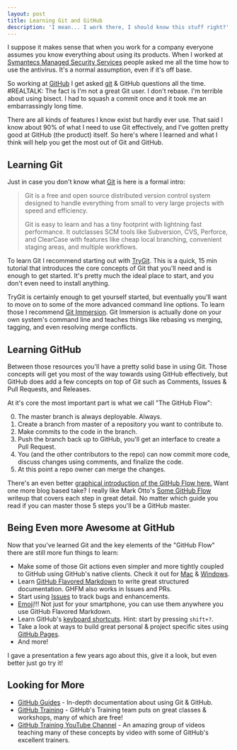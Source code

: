 ```yaml
---
layout: post
title: Learning Git and GitHub
description: 'I mean... I work there, I should know this stuff right?'
---
```


I suppose it makes sense that when you work for a company everyone assumes you know everything about using its products. When I worked at [Symantecs Managed Security Services](http://www.symantec.com/managed-security-services) people asked me all the time how to use the antivirus. It's a normal assumption, even if it's off base.

So working at [GitHub](http://www.github.com) I get asked [git](http://git-scm.com/) & GitHub questions all the time. #REALTALK: The fact is I'm not a great Git user. I don't rebase. I'm terrible about using bisect. I had to squash a commit once and it took me an embarrassingly long time.

There are all kinds of features I know exist but hardly ever use. That said I know about 90% of what I need to use Git effectively, and I've gotten pretty good at GitHub (the product) itself. So here's where I learned and what I think will help you get the most out of Git and GitHub.

## Learning Git
Just in case you don't know what [Git](http://git-scm.com) is here is a formal intro:

>Git is a free and open source distributed version control system designed to handle everything from small to very large projects with speed and efficiency.
>
>Git is easy to learn and has a tiny footprint with lightning fast performance. It outclasses SCM tools like Subversion, CVS, Perforce, and ClearCase with features like cheap local branching, convenient staging areas, and multiple workflows.

To learn Git I recommend starting out with [TryGit](http://try.github.io/levels/1/challenges/1). This is a quick, 15 min tutorial that introduces the core concepts of Git that you'll need and is enough to get started. It's pretty much the ideal place to start, and you don't even need to install anything.

TryGit is certainly enough to get yourself started, but eventually you'll want to move on to some of the more advanced command line options. To learn those I recommend [Git Immersion](http://gitimmersion.com/). Git Immersion is actually done on your own system's command line and teaches things like rebasing vs merging, tagging, and even resolving merge conflicts.

## Learning GitHub
Between those resources you'll have a pretty solid base in using Git. Those concepts will get you most of the way towards using GitHub effectively, but GitHub does add a few concepts on top of Git such as Comments, Issues & Pull Requests, and Releases.

At it's core the most important part is what we call "The GitHub Flow":

0. The master branch is always deployable. Always.
1. Create a branch from master of a repository you want to contribute to.
2. Make commits to the code in the branch.
3. Push the branch back up to GitHub, you'll get an interface to create a Pull Request.
4. You (and the other contributors to the repo) can now commit more code, discuss changes using comments, and finalize the code.
5. At this point a repo owner can merge the changes.

There's an even better [graphical introduction of the GitHub Flow here.](https://guides.github.com/introduction/flow/) Want one more blog based take? I really like Mark Otto's [Some GitHub Flow](http://markdotto.com/2014/05/02/some-github-flow/) writeup that covers each step in great detail. No matter which guide you read if you can master those 5 steps you'll be a GitHub master.

## Being Even more Awesome at GitHub

Now that you've learned Git and the key elements of the "GitHub Flow" there are still more fun things to learn:

- Make some of those Git actions even simpler and more tightly coupled to GitHub using GitHub's native clients. Check it out for [Mac](https://mac.github.com) & [Windows](https://windows.github.com).
- Learn [GitHub Flavored Markdown](https://help.github.com/articles/github-flavored-markdown/) to write great structured documentation. GHFM also works in Issues and PRs.
- Start using [Issues](https://guides.github.com/features/issues/) to track bugs and enhancements.
- [Emoji](http://www.emoji-cheat-sheet.com)!!! Not just for your smartphone, you can use them anywhere you use GitHub Flavored Markdown.
- Learn GitHub's [keyboard shortcuts](https://help.github.com/articles/using-keyboard-shortcuts/). Hint: start by pressing ```shift+?```.
- Take a look at ways to build great personal & project specific sites using [GitHub Pages](https://pages.github.com).
- And more!

I gave a presentation a few years ago about this, give it a look, but even better just go try it!

<script async class="speakerdeck-embed" data-id="84962320626001306b3a22000a8f9817" data-ratio="1.2994923857868" src="//speakerdeck.com/assets/embed.js"></script>

## Looking for More

- [GitHub Guides](https://guides.github.com) - In-depth documentation about using Git & GitHub.
- [GitHub Training](http://training.github.com/web/free-classes/) - GitHub's Training team puts on great classes & workshops, many of which are free!
- [GitHub Training YouTube Channel](https://www.youtube.com/user/github/githubtraining) - An amazing group of videos teaching many of these concepts by video with some of GitHub's excellent trainers.

